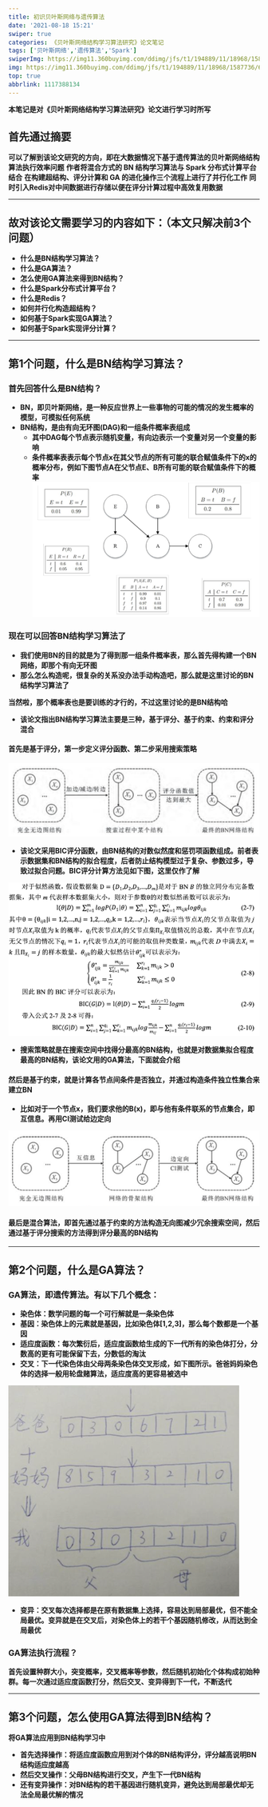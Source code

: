 ```yaml
---
title: 初识贝叶斯网络与遗传算法
date: '2021-08-18 15:21'
swiper: true
categories: 《贝叶斯网络结构学习算法研究》论文笔记
tags: ['贝叶斯网络','遗传算法','Spark']
swiperImg: https://img11.360buyimg.com/ddimg/jfs/t1/194889/11/18968/1587736/611cb98bEbe0d74de/164e603c79149a52.png
img: https://img11.360buyimg.com/ddimg/jfs/t1/194889/11/18968/1587736/611cb98bEbe0d74de/164e603c79149a52.png
top: true
abbrlink: 1117388134
---
```


**本笔记是对《贝叶斯网络结构学习算法研究》论文进行学习时所写**
## 首先通过摘要
**可以了解到该论文研究的方向，即在大数据情况下基于遗传算法的贝叶斯网络结构算法执行效率问题**
**作者将混合方式的 BN 结构学习算法与 Spark 分布式计算平台结合**
**在构建超结构、评分计算和 GA 的进化操作三个流程上进行了并行化工作**
**同时引入Redis对中间数据进行存储以便在评分计算过程中高效复用数据**

---

## 故对该论文需要学习的内容如下：（本文只解决前3个问题）

- **什么是BN结构学习算法？**
- **什么是GA算法？**
- **怎么使用GA算法来得到BN结构？**
- **什么是Spark分布式计算平台？**
- **什么是Redis？**
- **如何并行化构造超结构？**
- **如何基于Spark实现GA算法？**
- **如何基于Spark实现评分计算？**

---

## 第1个问题，什么是BN结构学习算法？
### 首先回答什么是BN结构？

- **BN，即贝叶斯网络，是一种反应世界上一些事物的可能的情况的发生概率的模型，可模拟任何系统**
- **BN结构，是由有向无环图(DAG)和一组条件概率表组成**
   - **其中DAG每个节点表示随机变量，有向边表示一个变量对另一个变量的影响**
   - **条件概率表表示每个节点x在其父节点的所有可能的联合赋值条件下的x的概率分布，例如下图节点A在父节点E、B所有可能的联合赋值条件下的概率**
**![](/medias/初识贝叶斯网络与遗传算法/0.png)**

### 现在可以回答BN结构学习算法了
- **我们使用BN的目的就是为了得到那一组条件概率表，那么首先得构建一个BN网络，即那个有向无环图**
- **那么怎么构造呢，很复杂的关系没办法手动构造吧，那么就是这里讨论的BN结构学习算法了**

**当然啦，那个概率表也是要训练的才行的，不过这里讨论的是BN结构哈**

- **该论文指出BN结构学习算法主要是三种，基于评分、基于约束、约束和评分混合**

#### 首先是基于评分，第一步定义评分函数、第二步采用搜索策略
![](/medias/初识贝叶斯网络与遗传算法/1.png)

   - **该论文采用BIC评分函数，由BN结构的对数似然度和惩罚项函数组成。前者表示数据集和BN结构的拟合程度，后者防止结构模型过于复杂、参数过多，导致过拟合问题。BIC评分计算方法见如下图，这里仅作了解**

**![](/medias/初识贝叶斯网络与遗传算法/2.png)**

- **搜索策略就是在搜索空间中找得分最高的BN结构，也就是对数据集拟合程度最高的BN结构，该论文用的GA算法，下面就会介绍**

#### 然后是基于约束，就是计算各节点间条件是否独立，并通过构造条件独立性集合来建立BN

   - **比如对于一个节点x，我们要求他的B(x)，即与他有条件联系的节点集合，即互信息。再用CI测试给边定向**

**![](/medias/初识贝叶斯网络与遗传算法/3.png)**

#### 最后是混合算法，即首先通过基于约束的方法构造无向图减少冗余搜索空间，然后通过基于评分搜索的方法得到评分最高的BN结构

---

## 第2个问题，什么是GA算法？

### GA算法，即遗传算法。有以下几个概念：

- **染色体：数学问题的每一个可行解就是一条染色体**
- **基因：染色体上的元素就是基因，比如染色体[1,2,3]，那么每个数都是一个基因**
- **适应度函数：每次繁衍后，适应度函数给生成的下一代所有的染色体打分，分数高的更有可能保留下去，分数低的淘汰**
- **交叉：下一代染色体由父母两条染色体交叉形成，如下图所示。爸爸妈妈染色体的选择一般用轮盘赌算法，适应度高的更容易被选中**

**![](/medias/初识贝叶斯网络与遗传算法/4.png)**

- **变异：交叉每次选择都是在原有数据集上选择，容易达到局部最优，但不能全局最优。变异就是在交叉后，对染色体上的若干个基因随机修改，从而达到全局最优**

### GA算法执行流程？
**首先设置种群大小，突变概率，交叉概率等参数，然后随机初始化个体构成初始种群。每一次通过适应度函数打分，然后交叉、变异得到下一代，不断迭代**

---

## 第3个问题，怎么使用GA算法得到BN结构？
**将GA算法应用到BN结构学习中**

- **首先选择操作：将适应度函数应用到对个体的BN结构评分，评分越高说明BN结构适应度越高**
- **然后交叉操作：父母BN结构进行交叉，产生下一代BN结构**
- **还有变异操作：对BN结构的若干基因进行随机变异，避免达到局部最优却无法全局最优解的情况**
